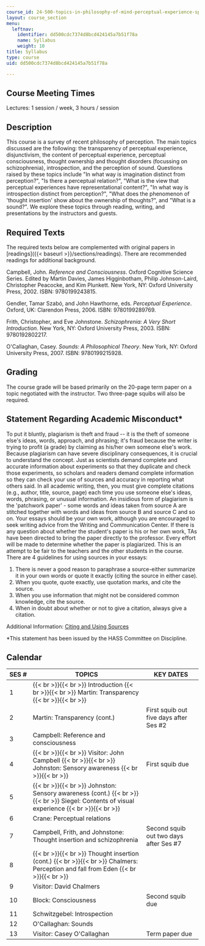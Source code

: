 ```yaml
---
course_id: 24-500-topics-in-philosophy-of-mind-perceptual-experience-spring-2007
layout: course_section
menu:
  leftnav:
    identifier: dd500cdc7374d8bcd424145a7b51f78a
    name: Syllabus
    weight: 10
title: Syllabus
type: course
uid: dd500cdc7374d8bcd424145a7b51f78a

---
```


Course Meeting Times
--------------------

Lectures: 1 session / week, 3 hours / session

Description
-----------

This course is a survey of recent philosophy of perception. The main topics discussed are the following: the transparency of perceptual experience, disjunctivism, the content of perceptual experience, perceptual consciousness, thought ownership and thought disorders (focussing on schizophrenia), introspection, and the perception of sound. Questions raised by these topics include "In what way is imagination distinct from perception?", "Is there a perceptual relation?", "What is the view that perceptual experiences have representational content?", "In what way is introspection distinct from perception?", "What does the phenomenon of 'thought insertion' show about the ownership of thoughts?", and "What is a sound?". We explore these topics through reading, writing, and presentations by the instructors and guests.

Required Texts
--------------

The required texts below are complemented with original papers in [readings]({{< baseurl >}}/sections/readings). There are recommended readings for additional background.

Campbell, John. _Reference and Consciousness_. Oxford Cognitive Science Series. Edited by Martin Davies, James Higginbotham, Philip Johnson-Laird, Christopher Peacocke, and Kim Plunkett. New York, NY: Oxford University Press, 2002. ISBN: 9780199243815.

Gendler, Tamar Szabó, and John Hawthorne, eds. _Perceptual Experience_. Oxford, UK: Clarendon Press, 2006. ISBN: 9780199289769.

Frith, Christopher, and Eve Johnstone. _Schizophrenia: A Very Short Introduction_. New York, NY: Oxford University Press, 2003. ISBN: 9780192802217.

O'Callaghan, Casey. _Sounds: A Philosophical Theory_. New York, NY: Oxford University Press, 2007. ISBN: 9780199215928.

Grading
-------

The course grade will be based primarily on the 20-page term paper on a topic negotiated with the instructor. Two three-page squibs will also be required.

Statement Regarding Academic Misconduct\*
-----------------------------------------

To put it bluntly, plagiarism is theft and fraud -- it is the theft of someone else's ideas, words, approach, and phrasing; it's fraud because the writer is trying to profit (a grade) by claiming as his/her own someone else's work. Because plagiarism can have severe disciplinary consequences, it is crucial to understand the concept. Just as scientists demand complete and accurate information about experiments so that they duplicate and check those experiments, so scholars and readers demand complete information so they can check your use of sources and accuracy in reporting what others said. In all academic writing, then, you must give complete citations (e.g., author, title, source, page) each time you use someone else's ideas, words, phrasing, or unusual information. An insidious form of plagiarism is the 'patchwork paper' - some words and ideas taken from source A are stitched together with words and ideas from source B and source C and so on. Your essays should be your own work, although you are encouraged to seek writing advice from the Writing and Communication Center. If there is any question about whether the student's paper is his or her own work, TAs have been directed to bring the paper directly to the professor. Every effort will be made to determine whether the paper is plagiarized. This is an attempt to be fair to the teachers and the other students in the course. There are 4 guidelines for using sources in your essays:

1.  There is never a good reason to paraphrase a source-either summarize it in your own words or quote it exactly (citing the source in either case).
2.  When you quote, quote exactly, use quotation marks, and cite the source.
3.  When you use information that might not be considered common knowledge, cite the source.
4.  When in doubt about whether or not to give a citation, always give a citation.

Additional Information: [Citing and Using Sources](http://cmsw.mit.edu/writing-and-communication-center/avoiding-plagiarism/)

\*This statement has been issued by the HASS Committee on Discipline.

Calendar
--------

| SES # | TOPICS | KEY DATES |
| --- | --- | --- |
| 1 |  {{< br >}}{{< br >}} Introduction {{< br >}}{{< br >}} Martin: Transparency {{< br >}}{{< br >}}  | &nbsp; |
| 2 | Martin: Transparency (cont.) | First squib out five days after Ses #2 |
| 3 | Campbell: Reference and consciousness | &nbsp; |
| 4 |  {{< br >}}{{< br >}} Visitor: John Campbell {{< br >}}{{< br >}} Johnston: Sensory awareness {{< br >}}{{< br >}}  | First squib due |
| 5 |  {{< br >}}{{< br >}} Johnston: Sensory awareness (cont.) {{< br >}}{{< br >}} Siegel: Contents of visual experience {{< br >}}{{< br >}}  | &nbsp; |
| 6 | Crane: Perceptual relations | &nbsp; |
| 7 | Campbell, Frith, and Johnstone: Thought insertion and schizophrenia | Second squib out two days after Ses #7 |
| 8 |  {{< br >}}{{< br >}} Thought insertion (cont.) {{< br >}}{{< br >}} Chalmers: Perception and fall from Eden {{< br >}}{{< br >}}  | &nbsp; |
| 9 | Visitor: David Chalmers | &nbsp; |
| 10 | Block: Consciousness | Second squib due |
| 11 | Schwitzgebel: Introspection | &nbsp; |
| 12 | O'Callaghan: Sounds | &nbsp; |
| 13 | Visitor: Casey O'Callaghan | Term paper due